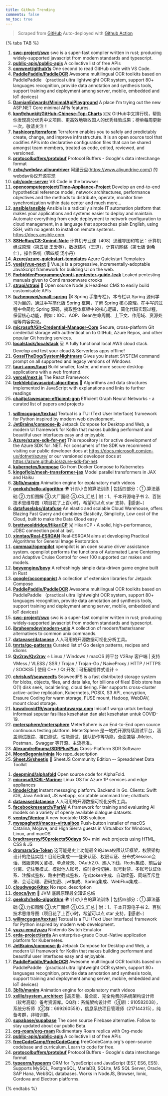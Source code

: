 ```yaml
---
title: Github Trending
comments: false
no_toc: true
---
```


> Scraped from [GitHub](https://github.com/trending)
Auto-deployed with [Github Action](https://docs.github.com/en/actions)

{% tabs TAB %}
<!-- tab Daily -->
1. [**swc-project/swc**](https://github.com/swc-project/swc)
swc is a super-fast compiler written in rust; producing widely-supported javascript from modern standards and typescript.
2. [**public-apis/public-apis**](https://github.com/public-apis/public-apis)
A collective list of free APIs
3. [**conwnet/github1s**](https://github.com/conwnet/github1s)
One second to read GitHub code with VS Code.
4. [**PaddlePaddle/PaddleOCR**](https://github.com/PaddlePaddle/PaddleOCR)
Awesome multilingual OCR toolkits based on PaddlePaddle （practical ultra lightweight OCR system, support 80+ languages recognition, provide data annotation and synthesis tools, support training and deployment among server, mobile, embedded and IoT devices）
5. [**DamianEdwards/MinimalApiPlayground**](https://github.com/DamianEdwards/MinimalApiPlayground)
A place I'm trying out the new ASP.NET Core minimal APIs features.
6. [**kon9chunkit/GitHub-Chinese-Top-Charts**](https://github.com/kon9chunkit/GitHub-Chinese-Top-Charts)
🇨🇳 GitHub中文排行榜，帮助你发现高分优秀中文项目、更高效地吸收国人的优秀经验成果；榜单每周更新一次，敬请关注！
7. [**hashicorp/terraform**](https://github.com/hashicorp/terraform)
Terraform enables you to safely and predictably create, change, and improve infrastructure. It is an open source tool that codifies APIs into declarative configuration files that can be shared amongst team members, treated as code, edited, reviewed, and versioned.
8. [**protocolbuffers/protobuf**](https://github.com/protocolbuffers/protobuf)
Protocol Buffers - Google's data interchange format
9. [**zxbu/webdav-aliyundriver**](https://github.com/zxbu/webdav-aliyundriver)
阿里云盘(https://www.aliyundrive.com/) 的webdav协议开源实现
10. [**cdr/code-server**](https://github.com/cdr/code-server)
VS Code in the browser
11. [**opencomputeproject/Time-Appliance-Project**](https://github.com/opencomputeproject/Time-Appliance-Project)
Develop an end-to-end hypothetical reference model, network architectures, performance objectives and the methods to distribute, operate, monitor time synchronization within data center and much more...
12. [**ansible/ansible**](https://github.com/ansible/ansible)
Ansible is a radically simple IT automation platform that makes your applications and systems easier to deploy and maintain. Automate everything from code deployment to network configuration to cloud management, in a language that approaches plain English, using SSH, with no agents to install on remote systems. https://docs.ansible.com.
13. [**SSHeRun/CS-Xmind-Note**](https://github.com/SSHeRun/CS-Xmind-Note)
计算机专业课（408）思维导图和笔记：计算机组成原理（第五版 王爱英），数据结构（王道），计算机网络（第七版 谢希仁），操作系统（第四版 汤小丹）
14. [**Azure/azure-quickstart-templates**](https://github.com/Azure/azure-quickstart-templates)
Azure Quickstart Templates
15. [**vuejs/vue-next**](https://github.com/vuejs/vue-next)
🖖 Vue.js is a progressive, incrementally-adoptable JavaScript framework for building UI on the web.
16. [**ForbiddenProgrammer/conti-pentester-guide-leak**](https://github.com/ForbiddenProgrammer/conti-pentester-guide-leak)
Leaked pentesting manuals given to Conti ransomware crooks
17. [**strapi/strapi**](https://github.com/strapi/strapi)
🚀 Open source Node.js Headless CMS to easily build customisable APIs
18. [**fuzhengwei/small-spring**](https://github.com/fuzhengwei/small-spring)
🌱《 Spring 手撸专栏》，本专栏以 Spring 源码学习为目的，通过手写简化版 Spring 框架，了解 Spring 核心原理。在手写的过程中会简化 Spring 源码，摘取整体框架中的核心逻辑，简化代码实现过程，保留核心功能，例如：IOC、AOP、Bean生命周期、上下文、作用域、资源处理等内容实现。
19. [**microsoft/Git-Credential-Manager-Core**](https://github.com/microsoft/Git-Credential-Manager-Core)
Secure, cross-platform Git credential storage with authentication to GitHub, Azure Repos, and other popular Git hosting services.
20. [**localstack/localstack**](https://github.com/localstack/localstack)
💻 A fully functional local AWS cloud stack. Develop and test your cloud & Serverless apps offline!
21. [**GossiTheDog/SystemNightmare**](https://github.com/GossiTheDog/SystemNightmare)
Gives you instant SYSTEM command prompt on all supported and legacy versions of Windows
22. [**tauri-apps/tauri**](https://github.com/tauri-apps/tauri)
Build smaller, faster, and more secure desktop applications with a web frontend.
23. [**vercel/next.js**](https://github.com/vercel/next.js)
The React Framework
24. [**trekhleb/javascript-algorithms**](https://github.com/trekhleb/javascript-algorithms)
📝 Algorithms and data structures implemented in JavaScript with explanations and links to further readings
25. [**chaitjo/awesome-efficient-gnn**](https://github.com/chaitjo/awesome-efficient-gnn)
Efficient Graph Neural Networks - a curated list of papers and projects
<!-- endtab -->
<!-- tab Weekly -->
1. [**willmcgugan/textual**](https://github.com/willmcgugan/textual)
Textual is a TUI (Text User Interface) framework for Python inspired by modern web development.
2. [**JetBrains/compose-jb**](https://github.com/JetBrains/compose-jb)
Jetpack Compose for Desktop and Web, a modern UI framework for Kotlin that makes building performant and beautiful user interfaces easy and enjoyable.
3. [**Azure/azure-sdk-for-net**](https://github.com/Azure/azure-sdk-for-net)
This repository is for active development of the Azure SDK for .NET. For consumers of the SDK we recommend visiting our public developer docs at https://docs.microsoft.com/en-us/dotnet/azure/ or our versioned developer docs at https://azure.github.io/azure-sdk-for-net.
4. [**kubernetes/kompose**](https://github.com/kubernetes/kompose)
Go from Docker Compose to Kubernetes
5. [**kingoflolz/mesh-transformer-jax**](https://github.com/kingoflolz/mesh-transformer-jax)
Model parallel transformers in JAX and Haiku
6. [**3b1b/manim**](https://github.com/3b1b/manim)
Animation engine for explanatory math videos
7. [**geekxh/hello-algorithm**](https://github.com/geekxh/hello-algorithm)
🌍 针对小白的算法训练 | 包括四部分：①.算法基础 ②.力扣图解 ③.大厂面经 ④.CS_汇总 | 附：1、千本开源电子书 2、百张技术思维导图（项目花了上百小时，希望可以点 star 支持，🌹感谢~）
8. [**datafuselabs/datafuse**](https://github.com/datafuselabs/datafuse)
An elastic and scalable Cloud Warehouse, offers Blazing Fast Query and combines Elasticity, Simplicity, Low cost of the Cloud, built to make the Data Cloud easy
9. [**brettwooldridge/HikariCP**](https://github.com/brettwooldridge/HikariCP)
光 HikariCP・A solid, high-performance, JDBC connection pool at last.
10. [**xinntao/Real-ESRGAN**](https://github.com/xinntao/Real-ESRGAN)
Real-ESRGAN aims at developing Practical Algorithms for General Image Restoration.
11. [**commaai/openpilot**](https://github.com/commaai/openpilot)
openpilot is an open source driver assistance system. openpilot performs the functions of Automated Lane Centering and Adaptive Cruise Control for over 100 supported car makes and models.
12. [**bevyengine/bevy**](https://github.com/bevyengine/bevy)
A refreshingly simple data-driven game engine built in Rust
13. [**google/accompanist**](https://github.com/google/accompanist)
A collection of extension libraries for Jetpack Compose
14. [**PaddlePaddle/PaddleOCR**](https://github.com/PaddlePaddle/PaddleOCR)
Awesome multilingual OCR toolkits based on PaddlePaddle （practical ultra lightweight OCR system, support 80+ languages recognition, provide data annotation and synthesis tools, support training and deployment among server, mobile, embedded and IoT devices）
15. [**swc-project/swc**](https://github.com/swc-project/swc)
swc is a super-fast compiler written in rust; producing widely-supported javascript from modern standards and typescript.
16. [**ibraheemdev/modern-unix**](https://github.com/ibraheemdev/modern-unix)
A collection of modern/faster/saner alternatives to common unix commands.
17. [**dataease/dataease**](https://github.com/dataease/dataease)
人人可用的开源数据可视化分析工具。
18. [**tmrts/go-patterns**](https://github.com/tmrts/go-patterns)
Curated list of Go design patterns, recipes and idioms
19. [**Qv2ray/Qv2ray**](https://github.com/Qv2ray/Qv2ray)
⭐ Linux / Windows / macOS 跨平台 V2Ray 客户端 | 支持 VMess / VLESS / SSR / Trojan / Trojan-Go / NaiveProxy / HTTP / HTTPS / SOCKS5 | 使用 C++ / Qt 开发 | 可拓展插件式设计 ⭐
20. [**chrislusf/seaweedfs**](https://github.com/chrislusf/seaweedfs)
SeaweedFS is a fast distributed storage system for blobs, objects, files, and data lake, for billions of files! Blob store has O(1) disk seek, local tiering, cloud tiering. Filer supports cross-cluster active-active replication, Kubernetes, POSIX, S3 API, encryption, Erasure Coding for warm storage, FUSE mount, Hadoop, WebDAV, mount cloud storage.
21. [**kawalcovid19/wargabantuwarga.com**](https://github.com/kawalcovid19/wargabantuwarga.com)
Inisiatif warga untuk berbagi informasi seputar fasilitas kesehatan dan alat kesehatan untuk COVID-19.
22. [**metersphere/metersphere**](https://github.com/metersphere/metersphere)
MeterSphere is an End-to-End open source continuous testing platform. MeterSphere 是一站式开源持续测试平台，涵盖测试跟踪、接口测试、性能测试、团队协作等功能，全面兼容 JMeter、Postman、Swagger 等开源、主流标准。
23. [**AlexandreRouma/SDRPlusPlus**](https://github.com/AlexandreRouma/SDRPlusPlus)
Cross-Platform SDR Software
24. [**MoonBegonia/ninja**](https://github.com/MoonBegonia/ninja)
No repo_description
25. [**SheetJS/sheetjs**](https://github.com/SheetJS/sheetjs)
📗 SheetJS Community Edition -- Spreadsheet Data Toolkit
<!-- endtab -->
<!-- tab Monthly -->
1. [**deepmind/alphafold**](https://github.com/deepmind/alphafold)
Open source code for AlphaFold.
2. [**microsoft/CBL-Mariner**](https://github.com/microsoft/CBL-Mariner)
Linux OS for Azure 1P services and edge appliances
3. [**tinode/chat**](https://github.com/tinode/chat)
Instant messaging platform. Backend in Go. Clients: Swift iOS, Java Android, JS webapp, scriptable command line; chatbots
4. [**dataease/dataease**](https://github.com/dataease/dataease)
人人可用的开源数据可视化分析工具。
5. [**facebookresearch/ParlAI**](https://github.com/facebookresearch/ParlAI)
A framework for training and evaluating AI models on a variety of openly available dialogue datasets.
6. [**ventoy/Ventoy**](https://github.com/ventoy/Ventoy)
A new bootable USB solution.
7. [**myspaghetti/macos-virtualbox**](https://github.com/myspaghetti/macos-virtualbox)
Push-button installer of macOS Catalina, Mojave, and High Sierra guests in Virtualbox for Windows, Linux, and macOS
8. [**bradtraversy/50projects50days**](https://github.com/bradtraversy/50projects50days)
50+ mini web projects using HTML, CSS & JS
9. [**dromara/Sa-Token**](https://github.com/dromara/Sa-Token)
这可能是史上功能最全的Java权限认证框架，权限架构设计的绝佳实践！目前已集成——登录认证、权限认证、分布式Session会话、微服务网关鉴权、单点登录、OAuth2.0、踢人下线、Redis集成、前后台分离、记住我模式、模拟他人账号、临时身份切换、账号封禁、多账号认证体系、注解式鉴权、路由拦截式鉴权、花式token生成、自动续签、同端互斥登录、会话治理、密码加密、jwt集成、Spring集成、WebFlux集成...
10. [**cloudwego/kitex**](https://github.com/cloudwego/kitex)
No repo_description
11. [**doocs/jvm**](https://github.com/doocs/jvm)
🤗 JVM 底层原理最全知识总结
12. [**geekxh/hello-algorithm**](https://github.com/geekxh/hello-algorithm)
🌍 针对小白的算法训练 | 包括四部分：①.算法基础 ②.力扣图解 ③.大厂面经 ④.CS_汇总 | 附：1、千本开源电子书 2、百张技术思维导图（项目花了上百小时，希望可以点 star 支持，🌹感谢~）
13. [**willmcgugan/textual**](https://github.com/willmcgugan/textual)
Textual is a TUI (Text User Interface) framework for Python inspired by modern web development.
14. [**yuzu-emu/yuzu**](https://github.com/yuzu-emu/yuzu)
Nintendo Switch Emulator
15. [**erda-project/erda**](https://github.com/erda-project/erda)
An enterprise-grade Cloud-Native application platform for Kubernetes.
16. [**JetBrains/compose-jb**](https://github.com/JetBrains/compose-jb)
Jetpack Compose for Desktop and Web, a modern UI framework for Kotlin that makes building performant and beautiful user interfaces easy and enjoyable.
17. [**PaddlePaddle/PaddleOCR**](https://github.com/PaddlePaddle/PaddleOCR)
Awesome multilingual OCR toolkits based on PaddlePaddle （practical ultra lightweight OCR system, support 80+ languages recognition, provide data annotation and synthesis tools, support training and deployment among server, mobile, embedded and IoT devices）
18. [**3b1b/manim**](https://github.com/3b1b/manim)
Animation engine for explanatory math videos
19. [**xxlllq/system_architect**](https://github.com/xxlllq/system_architect)
💯高质量、最全面、完全免费的系统架构设计师（软考高级）备考资源库。QQ群：系统架构设计师（④群：910582038），系统分析师（②群：699260558），信息系统项目管理师（217144315），纯备考群，非培训群。
20. [**supabase/supabase**](https://github.com/supabase/supabase)
The open source Firebase alternative. Follow to stay updated about our public Beta.
21. [**org-roam/org-roam**](https://github.com/org-roam/org-roam)
Rudimentary Roam replica with Org-mode
22. [**public-apis/public-apis**](https://github.com/public-apis/public-apis)
A collective list of free APIs
23. [**freeCodeCamp/freeCodeCamp**](https://github.com/freeCodeCamp/freeCodeCamp)
freeCodeCamp.org's open-source codebase and curriculum. Learn to code for free.
24. [**protocolbuffers/protobuf**](https://github.com/protocolbuffers/protobuf)
Protocol Buffers - Google's data interchange format
25. [**typeorm/typeorm**](https://github.com/typeorm/typeorm)
ORM for TypeScript and JavaScript (ES7, ES6, ES5). Supports MySQL, PostgreSQL, MariaDB, SQLite, MS SQL Server, Oracle, SAP Hana, WebSQL databases. Works in NodeJS, Browser, Ionic, Cordova and Electron platforms.
<!-- endtab -->
{% endtabs %}
